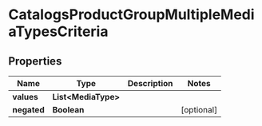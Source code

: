 

# CatalogsProductGroupMultipleMediaTypesCriteria


## Properties

| Name | Type | Description | Notes |
|------------ | ------------- | ------------- | -------------|
|**values** | **List&lt;MediaType&gt;** |  |  |
|**negated** | **Boolean** |  |  [optional] |



